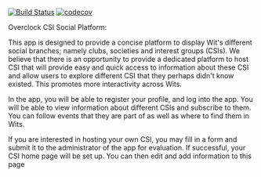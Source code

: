 
[![Build Status](https://travis-ci.org/Makizoro/Overclock.svg?branch=master)](https://travis-ci.org/Makizoro/Overclock)
[![codecov](https://codecov.io/github/Makizoro/Overclock/branch/master/graph/badge.svg)](https://codecov.io/gh/Makizoro/Overclock)

Overclock CSI Social Platform:

This app is designed to provide a concise platform to display Wit's different social branches; namely clubs, societies and interest groups (CSIs). We believe that there is an opportunity to provide a dedicated platform to host CSI that will provide easy and quick access to information about these CSI and allow users to explore different CSI that they perhaps didn't know existed. This promotes more interactivity across Wits.

In the app, you will be able to register your profile, and log into the app. You will be able to view information about different CSIs and subscribe to them. You can follow events that they are part of as well as where to find them in Wits.

If you are interested in hosting your own CSI, you may fill in a form and submit it to the administrator of the app for evaluation. If successful, your CSI home page will be set up. You can then edit and add information to this page
